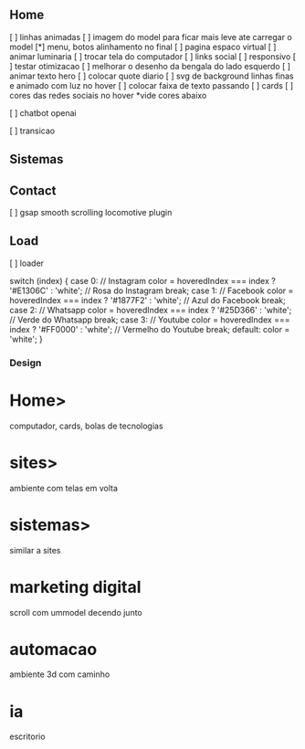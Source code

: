 ## Home

[ ] linhas animadas
[ ] imagem do model para ficar mais leve ate carregar o model
[*] menu, botos alinhamento no final
[ ] pagina espaco virtual
[ ] animar luminaria
[ ] trocar tela do computador
[ ] links social
[ ] responsivo
[ ] testar otimizacao
[ ] melhorar o desenho da bengala do lado esquerdo
[ ] animar texto hero
[ ] colocar quote diario
[ ] svg de background linhas finas e animado com luz no hover
[ ] colocar faixa de texto passando
[ ] cards
[ ] cores das redes sociais no hover \*vide cores abaixo

[ ] chatbot openai

[ ] transicao

## Sistemas

## Contact

[ ] gsap smooth scrolling locomotive plugin

## Load

[ ] loader

switch (index) {
case 0: // Instagram
color = hoveredIndex === index ? '#E1306C' : 'white'; // Rosa do Instagram
break;
case 1: // Facebook
color = hoveredIndex === index ? '#1877F2' : 'white'; // Azul do Facebook
break;
case 2: // Whatsapp
color = hoveredIndex === index ? '#25D366' : 'white'; // Verde do Whatsapp
break;
case 3: // Youtube
color = hoveredIndex === index ? '#FF0000' : 'white'; // Vermelho do Youtube
break;
default:
color = 'white';
}

### Design

# Home>

computador, cards, bolas de tecnologias

# sites>

ambiente com telas em volta

# sistemas>

similar a sites

# marketing digital

scroll com ummodel decendo junto

# automacao

ambiente 3d com caminho

# ia

escritorio
